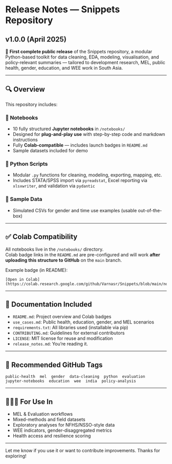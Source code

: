 # Release Notes — Snippets Repository

## v1.0.0 (April 2025)

🎉 **First complete public release** of the Snippets repository, a modular Python-based toolkit for data cleaning, EDA, modeling, visualisation, and policy-relevant summaries — tailored to development research, MEL, public health, gender, education, and WEE work in South Asia.

---

## 🔍 Overview

This repository includes:

### 📓 Notebooks
- 10 fully structured **Jupyter notebooks** in `/notebooks/`
- Designed for **plug-and-play use** with step-by-step code and markdown instructions
- Fully **Colab-compatible** — includes launch badges in `README.md`
- Sample datasets included for demo

### 🧾 Python Scripts
- Modular `.py` functions for cleaning, modeling, exporting, mapping, etc.
- Includes STATA/SPSS import via `pyreadstat`, Excel reporting via `xlsxwriter`, and validation via `pydantic`

### 🧪 Sample Data
- Simulated CSVs for gender and time use examples (usable out-of-the-box)

---

## ✅ Colab Compatibility

All notebooks live in the `/notebooks/` directory.  
Colab badge links in the `README.md` are pre-configured and will work **after uploading this structure to GitHub** on the `main` branch.

Example badge (in README):
```
[Open in Colab](https://colab.research.google.com/github/Varnasr/Snippets/blob/main/notebooks/sector_gender_summary.ipynb)
```

---

## 📂 Documentation Included

- `README.md`: Project overview and Colab badges
- `use_cases.md`: Public health, education, gender, and MEL scenarios
- `requirements.txt`: All libraries used (installable via pip)
- `CONTRIBUTING.md`: Guidelines for external contributors
- `LICENSE`: MIT license for reuse and modification
- `release_notes.md`: You’re reading it.

---

## 🔖 Recommended GitHub Tags
```
public-health  mel  gender  data-cleaning  python  evaluation  jupyter-notebooks  education  wee  india  policy-analysis
```

---

## 👩🏽‍💻 For Use In

- MEL & Evaluation workflows  
- Mixed-methods and field datasets  
- Exploratory analyses for NFHS/NSSO-style data  
- WEE indicators, gender-disaggregated metrics  
- Health access and resilience scoring  

---

Let me know if you use it or want to contribute improvements. Thanks for exploring!

